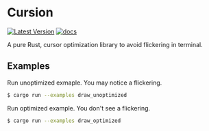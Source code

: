 Cursion
===

[![Latest Version](https://img.shields.io/crates/v/cursion.svg)](https://crates.io/crates/cursion)
[![docs](https://docs.rs/cursion/badge.svg)](https://docs.rs/cursion)

A pure Rust, cursor optimization library to avoid flickering in terminal.

## Examples

Run unoptimized exmaple. You may notice a flickering.

```bash
$ cargo run --examples draw_unoptimized
```

Run optimized example. You don't see a flickering.

```bash
$ cargo run --examples draw_optimized
```

